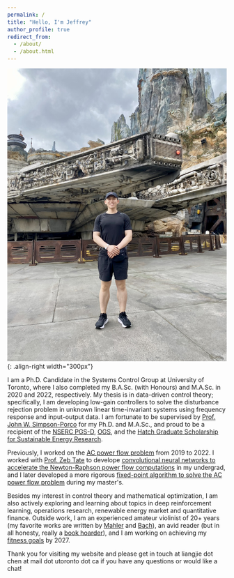 ```yaml
---
permalink: /
title: "Hello, I'm Jeffrey"
author_profile: true
redirect_from: 
  - /about/
  - /about.html
---
```


![](/images/millenium-falcon.JPEG){: .align-right width="300px"}


I am a Ph.D. Candidate in the Systems Control Group at University of Toronto, where I also completed my B.A.Sc. (with Honours) and M.A.Sc. in 2020 and 2022, respectively. My thesis is in data-driven control theory; specifically, I am developing low-gain controllers to solve the disturbance rejection problem in unknown linear time-invariant systems using frequency response and input-output data. I am fortunate to be supervised by [Prof. John W. Simpson-Porco](https://www.control.utoronto.ca/~jwsimpson/) for my Ph.D. and M.A.Sc., and proud to be a recipient of the [NSERC PGS-D](https://www.nserc-crsng.gc.ca/Students-Etudiants/PG-CS/BellandPostgrad-BelletSuperieures_eng.asp), [OGS](https://www.sgs.utoronto.ca/awards/ontario-graduate-scholarship/), and the [Hatch Graduate Scholarship for Sustainable Energy Research](https://energy.utoronto.ca/). 

Previously, I worked on the [AC power flow problem](https://en.wikipedia.org/wiki/Power-flow_study) from 2019 to 2022. I worked with [Prof. Zeb Tate](https://www.ece.utoronto.ca/people/tate-j/) to develope [convolutional neural networks to accelerate the Newton-Raphson power flow computations](https://arxiv.org/abs/2004.09342) in my undergrad, and I later developed a more rigorous [fixed-point algorithm to solve the AC power flow problem](https://ieeexplore.ieee.org/abstract/document/10156226) during my master's. 

Besides my interest in control theory and mathematical optimization, I am also actively exploring and learning about topics in deep reinforcement learning, operations research, renewable energy market and quantitative finance. Outside work, I am an experienced amateur violinist of 20+ years (my favorite works are written by [Mahler](https://www.youtube.com/watch?v=Oi6ZjkXFlcU) and [Bach](https://youtu.be/vhOaS_Cy8_8?si=TNHShy0LIqunDOaa)), an avid reader (but in all honesty, really a [book hoarder](https://www.booksalefinder.com/utgeneral.html)), and I am working on achieving my [fitness goals](https://ljchen.github.io/posts/fitness-goals.html) by 2027. 

Thank you for visiting my website and please get in touch at liangjie dot chen at mail dot utoronto dot ca if you have any questions or would like a chat! 